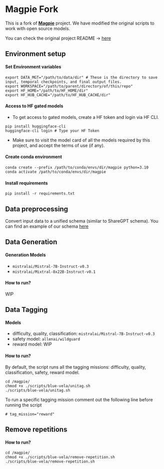 <!-- # 🐦 Magpie Fork -->

# Magpie Fork
This is a fork of [**Magpie**](https://magpie-align.github.io/) project. We have modified the original scripts to work with open source models.

You can check the original project README -> [here](/README_ORIGINAL.md)

## Environment setup

#### Set Environment variables
```
export DATA_MGT="/path/to/data/dir" # These is the directory to save input, temporal checkpoints, and final output files.
export WORKSPACE="/path/to/parent/directory/of/this/repo" 
export HF_HOME="/path/to/HF_HOME/dir"
export HF_HUB_CACHE="/path/to/HF_HUB_CACHE/dir"
```

#### Access to HF gated models
- To get access to gated models, create a HF token and login via HF CLI.
```
pip install huggingface-cli
huggingface-cli login # Type your HF Token
```
- Make sure to visit the model card of all the models required by this project, and accept the terms of use (if any).

#### Create conda environment
```
conda create --prefix /path/to/conda/envs/dir/magpie python=3.10
conda activate /path/to/conda/envs/dir/magpie
```

#### Install requirements
`pip install -r requirements.txt`

## Data preprocessing
Convert input data to a unified schema (similar to ShareGPT schema). You can find an example of our schema [here](/data/input_schema_example.json)

## Data Generation

#### Generation Models
- `mistralai/Mistral-7B-Instruct-v0.3`
- `mistralai/Mixtral-8x22B-Instruct-v0.1`

#### How to run? 
WIP

## Data Tagging 

#### Models
- difficulty, quality, classification: `mistralai/Mistral-7B-Instruct-v0.3`
- safety model: `allenai/wildguard`
- reward model: WIP

#### How to run?
By default, the script runs all the tagging missions: difficulty, quality, classification, safety, reward model.

```
cd /magpie/
chmod +x ./scripts/blue-vela/unitag.sh
./scripts/blue-vela/unitag.sh
```

To run a specific tagging mission comment out the following line before running the script
```
# tag_mission="reward"
```

## Remove repetitions

#### How to run?
```
cd /magpie/
chmod +x ./scripts/blue-vela/remove-repetition.sh
./scripts/blue-vela/remove-repetition.sh
```